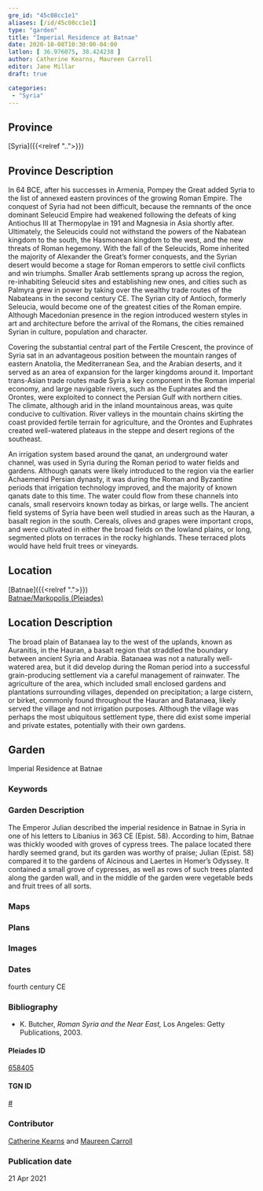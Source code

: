 ```yaml
---
gre_id: "45c08cc1e1"
aliases: [/id/45c08cc1e1]
type: "garden"
title: "Imperial Residence at Batnae"
date: 2020-10-08T10:30:00-04:00
latlon: [ 36.976075, 38.424238 ]
author: Catherine Kearns, Maureen Carroll
editor: Jane Millar
draft: true

categories:
 - "Syria"
---
```


## Province
[Syria]({{<relref "..">}})

## Province Description
In 64 BCE, after his successes in Armenia, Pompey the Great added Syria to the list of annexed eastern provinces of the growing Roman Empire.  The conquest of Syria had not been difficult, because the remnants of the once dominant Seleucid Empire had weakened following the defeats of king Antiochus III at Thermopylae in 191 and Magnesia in Asia shortly after.  Ultimately, the Seleucids could not withstand the powers of the Nabatean kingdom to the south, the Hasmonean kingdom to the west, and the new threats of Roman hegemony.  With the fall of the Seleucids, Rome inherited the majority of Alexander the Great’s former conquests, and the Syrian desert would become a stage for Roman emperors to settle civil conflicts and win triumphs.  Smaller Arab settlements sprang up across the region, re-inhabiting Seleucid sites and establishing new ones, and cities such as Palmyra grew in power by taking over the wealthy trade routes of the Nabateans in the second century CE.  The Syrian city of Antioch, formerly Seleucia, would become one of the greatest cities of the Roman empire. Although Macedonian presence in the region introduced western styles in art and architecture before the arrival of the Romans, the cities remained Syrian in culture, population and character.  

Covering the substantial central part of the Fertile Crescent, the province of Syria sat in an advantageous position between the mountain ranges of eastern Anatolia, the Mediterranean Sea, and the Arabian deserts, and it served as an area of expansion for the larger kingdoms around it. Important trans-Asian trade routes made Syria a key component in the Roman imperial economy, and large navigable rivers, such as the Euphrates and the Orontes, were exploited to connect the Persian Gulf with northern cities.  The climate, although arid in the inland mountainous areas, was quite conducive to cultivation. River valleys in the mountain chains skirting the coast provided fertile terrain for agriculture, and the Orontes and Euphrates created well-watered plateaus in the steppe and desert regions of the southeast.  

An irrigation system based around the qanat, an underground water channel, was used in Syria during the Roman period to water fields and gardens.  Although qanats were likely introduced to the region via the earlier Achaemenid Persian dynasty, it was during the Roman and Byzantine periods that irrigation technology improved, and the majority of known qanats date to this time.  The water could flow from these channels into canals, small reservoirs known today as birkas, or large wells.  The ancient field systems of Syria have been well studied in areas such as the Hauran, a basalt region in the south.  Cereals, olives and grapes were important crops, and were cultivated in either the broad fields on the lowland plains, or long, segmented plots on terraces in the rocky highlands.  These terraced plots would have held fruit trees or vineyards.

## Location

[Batnae]({{<relref ".">}}) \
[Batnae/Markopolis (Pleiades)](https://pleiades.stoa.org/places/658405)

<!--### Location Description-->

## Location Description
The broad plain of Batanaea lay to the west of the uplands, known as Auranitis, in the Hauran, a basalt region that straddled the boundary between ancient Syria and Arabia.  Batanaea was not a naturally well-watered area, but it did develop during the Roman period into a successful grain-producing settlement via a careful management of rainwater.  The agriculture of the area, which included small enclosed gardens and plantations surrounding villages, depended on precipitation; a large cistern, or birket, commonly found throughout the Hauran and Batanaea, likely served the village and not irrigation purposes.  Although the village was perhaps the most ubiquitous settlement type, there did exist some imperial and private estates, potentially with their own gardens.  

<!--## Sublocation-->

<!--### Sublocation Description-->

<!-- DESCRIPTION -->

## Garden
Imperial Residence at Batnae

### Keywords
<!--
literary description only
-->

### Garden Description
The Emperor Julian described the imperial residence in Batnae in Syria in one of his letters to Libanius in 363 CE (Epist. 58).  According to him, Batnae was thickly wooded with groves of cypress trees.  The palace located there hardly seemed grand, but its garden was worthy of praise; Julian (Epist. 58) compared it to the gardens of Alcinous and Laertes in Homer’s Odyssey.  It contained a small grove of cypresses, as well as rows of such trees planted along the garden wall, and in the middle of the garden were vegetable beds and fruit trees of all sorts.

### Maps

<!--
{{< image src="FILENAME" alt="ALT_TEXT" title="CAPTION" >}}
-->

### Plans
<!--
{{< image src="FILENAME" alt="ALT_TEXT" title="CAPTION" >}}
-->

### Images

<!--
{{< image src="FILENAME" alt="ALT_TEXT" title="CAPTION" >}}
-->

### Dates
fourth century CE

### Bibliography
- K. Butcher, *Roman Syria and the Near East,* Los Angeles: Getty Publications, 2003. 

<!--#### Periodo ID-->

<!-- [PERIODO_ID](https://pleiades.stoa.org/places/PLEIADES_ID) -->

#### Pleiades ID

[658405](https://pleiades.stoa.org/places/658405)

#### TGN ID
[#](#)

### Contributor
[Catherine Kearns](#) and [Maureen Carroll](#)

### Publication date

21 Apr 2021

<!--### Related articles-->

<!-- Links to other related articles. Leave blank for now -->